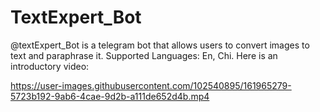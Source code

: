 # TextExpert_Bot
@textExpert_Bot is a telegram bot that allows users to convert images to text and paraphrase it. Supported Languages: En, Chi.
Here is an introductory video:




https://user-images.githubusercontent.com/102540895/161965279-5723b192-9ab6-4cae-9d2b-a111de652d4b.mp4

